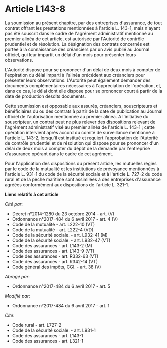 # Article L143-8

La soumission au présent chapitre, par des entreprises d'assurance, de tout contrat offrant les prestations mentionnées à
l'article L. 143-1, mais n'ayant pas été souscrit dans le cadre de l'agrément administratif mentionné au premier alinéa de
cet article, est autorisée par l'Autorité de contrôle prudentiel et de résolution. La désignation des contrats concernés est
portée à la connaissance des créanciers par un avis publié au Journal officiel, qui leur impartit un délai d'un mois pour
présenter leurs observations.

L'Autorité dispose pour se prononcer d'un délai de deux mois à compter de l'expiration du délai imparti à l'alinéa précédent
aux créanciers pour présenter leurs observations. L'Autorité peut également demander des documents complémentaires
nécessaires à l'appréciation de l'opération, et, dans ce cas, le délai dont elle dispose pour se prononcer court à partir de
la date de production desdits documents.

Cette soumission est opposable aux assurés, créanciers, souscripteurs et bénéficiaires du ou des contrats à partir de la date
de publication au Journal officiel de l'autorisation mentionnée au premier alinéa. A l'initiative du souscripteur, un contrat
peut ne plus relever des dispositions relevant de l'agrément administratif visé au premier alinéa de l'article L. 143-1 ;
cette opération intervient après accord du comité de surveillance mentionné à l'article L. 143-2, lorsqu'il est institué et
requiert l'approbation de l'Autorité de contrôle prudentiel et de résolution qui dispose pour se prononcer d'un délai de deux
mois à compter du dépôt de la demande par l'entreprise d'assurance opérant dans le cadre de cet agrément.

Pour l'application des dispositions du présent article, les mutuelles régies par le code de la mutualité et les institutions
de prévoyance mentionnées à l'article L. 931-1 du code de la sécurité sociale et à l'article L. 727-2 du code rural et de la
pêche maritime sont assimilées à des entreprises d'assurance agréées conformément aux dispositions de l'article L. 321-1.

**Liens relatifs à cet article**

_Cité par_:

  - Décret n°2014-1280 du 23 octobre 2014 - art. (V)
  - Ordonnance n°2017-484 du 6 avril 2017 - art. 4 (V)
  - Code de la mutualité - art. L222-10 (VT)
  - Code de la mutualité - art. L222-4 (VD)
  - Code de la sécurité sociale. - art. L932-41 (M)
  - Code de la sécurité sociale. - art. L932-47 (VT)
  - Code des assurances - art. L143-2 (M)
  - Code des assurances - art. L143-9 (VT)
  - Code des assurances - art. R332-63 (VT)
  - Code des assurances - art. R342-14 (VT)
  - Code général des impôts, CGI. - art. 38 (V)

_Abrogé par_:

  - Ordonnance n°2017-484 du 6 avril 2017 - art. 5

_Modifié par_:

  - Ordonnance n°2017-484 du 6 avril 2017 - art. 1

_Cite_:

  - Code rural - art. L727-2
  - Code de la sécurité sociale. - art. L931-1
  - Code des assurances - art. L143-1
  - Code des assurances - art. L321-1
